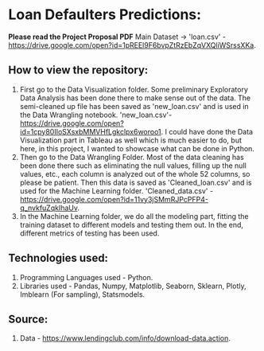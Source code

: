# Loan Defaulters Predictions:
 **Please read the Project Proposal PDF**
 Main Dataset -> 'loan.csv' - https://drive.google.com/open?id=1pREEl9F6bvpZtRzEbZqVXQliWSrssXKa.
 
## How to view the repository:
1. First go to the Data Visualization folder. Some preliminary Exploratory Data Analysis has been done there to make sense out of the data. The semi-cleaned up file has been saved as 'new_loan.csv' and is used in the Data Wrangling notebook. 'new_loan.csv'- https://drive.google.com/open?id=1cpy80IIoSXsxbMMVHfLgkclpx6woroo1. I could have done the Data Visualization part in Tableau as well which is much easier to do, but here, in this project, I wanted to showcase what can be done in Python.
2. Then go to the Data Wrangling Folder. Most of the data cleaning has been done there such as eliminating the null values, filling up the null values, etc., each column is analyzed out of the whole 52 columns, so please be patient. Then this data is saved as 'Cleaned_loan.csv' and is used for the Machine Learning folder. 'Cleaned_data.csv' - https://drive.google.com/open?id=11vy3jSMmRJPcPFP4-q_nvkfuZqkIhaUv.
3. In the Machine Learning folder, we do all the modeling part, fitting the training dataset to different models and testing them out. In the end, different metrics of testing has been used.
 
## Technologies used:
1. Programming Languages used - Python.
2. Libraries used - Pandas, Numpy, Matplotlib, Seaborn, Sklearn, Plotly, Imblearn (For sampling), Statsmodels.

## Source: 
1. Data - https://www.lendingclub.com/info/download-data.action.
